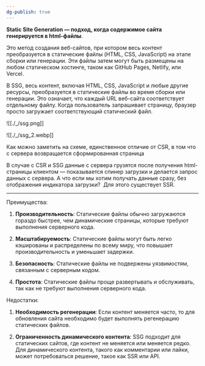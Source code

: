 ```yaml
---
dg-publish: true
---
```

**Static Site Generation — подход, когда содержимое сайта генерируется в html-файлы**.

Это метод создания веб-сайтов, при котором весь контент преобразуется в статические файлы (HTML, CSS, JavaScript) на этапе сборки или генерации. Эти файлы затем могут быть размещены на любом статическом хостинге, таком как GitHub Pages, Netlify, или Vercel.

В SSG, весь контент, включая HTML, CSS, JavaScript и любые другие ресурсы, преобразуется в статические файлы во время сборки или генерации. Это означает, что каждый URL веб-сайта соответствует отдельному файлу. Когда пользователь запрашивает страницу, браузер просто загружает соответствующий статический файл.

![[./_/ssg.png]]

![[./_/ssg_2.webp]]

Как можно заметить на схеме, единственное отличие от CSR, в том что с сервера возвращается сформированная страница

В случае с CSR и SSG данные с сервера грузятся после получения html-страницы клиентом — показывается спинер загрузки и делается запрос данных с сервера. А что если мы хотим получать данные сразу, без отображения индикатора загрузки?  Для этого существует SSR.

---

Преимущества:

1. **Производительность**: Статические файлы обычно загружаются гораздо быстрее, чем динамические страницы, которые требуют выполнения серверного кода.
    
2. **Масштабируемость**: Статические файлы могут быть легко кэшированы и распределены по всему миру, что повышает производительность и уменьшает задержки.
    
3. **Безопасность**: Статические файлы не подвержены уязвимостям, связанным с серверным кодом.
    
4. **Простота**: Статические файлы проще развертывать и обслуживать, так как не требуют выполнения серверного кода.
    

Недостатки:

1. **Необходимость регенерации**: Если контент меняется часто, то для обновления сайта необходимо будет выполнять регенерацию статических файлов.
    
2. **Ограниченность динамического контента**: SSG подходит для статических сайтов, где контент не меняется или меняется редко. Для динамического контента, такого как комментарии или лайки, может потребоваться решение, такое как SSR или API.
